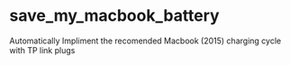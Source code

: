 # save_my_macbook_battery
Automatically Impliment the recomended Macbook (2015) charging cycle with TP link plugs
